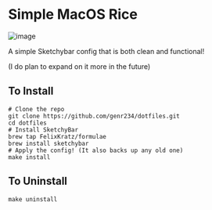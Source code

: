 # Simple MacOS Rice

![image](/assets/desktop.png)

A simple Sketchybar config that is both clean and functional!

(I do plan to expand on it more in the future)

## To Install

    # Clone the repo
    git clone https://github.com/genr234/dotfiles.git
    cd dotfiles
    # Install SketchyBar
    brew tap FelixKratz/formulae
    brew install sketchybar
    # Apply the config! (It also backs up any old one)
    make install

## To Uninstall

    make uninstall
